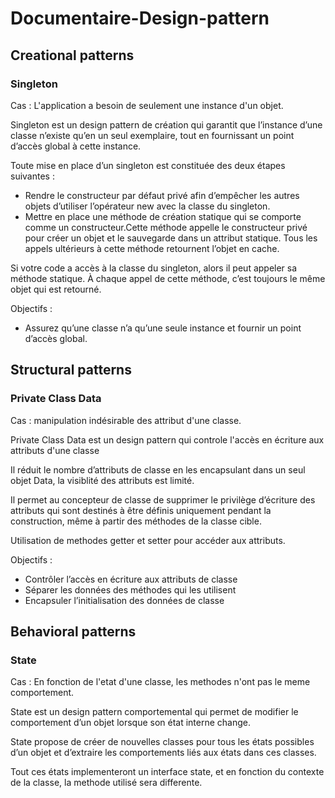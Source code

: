 # Documentaire-Design-pattern

## Creational patterns

### Singleton

Cas : L'application a besoin de seulement une instance d'un objet.

Singleton est un design pattern de création qui garantit que l’instance d’une classe n’existe qu’en un seul exemplaire, tout en fournissant un point d’accès global à cette instance.

Toute mise en place d’un singleton est constituée des deux étapes suivantes :

- Rendre le constructeur par défaut privé afin d’empêcher les autres objets d’utiliser l’opérateur new avec la classe du singleton.
- Mettre en place une méthode de création statique qui se comporte comme un constructeur.Cette méthode appelle le constructeur privé pour créer un objet et le sauvegarde dans un attribut statique. Tous les appels ultérieurs à cette méthode retournent l’objet en cache.

Si votre code a accès à la classe du singleton, alors il peut appeler sa méthode statique. À chaque appel de cette méthode, c’est toujours le même objet qui est retourné.

Objectifs : 
- Assurez qu’une classe n’a qu’une seule instance et fournir un point d’accès global.

## Structural patterns

### Private Class Data

Cas : manipulation indésirable des attribut d'une classe.

Private Class Data est un design pattern qui controle l'accès en écriture aux attributs d'une classe

Il réduit le nombre d’attributs de classe en les encapsulant dans un seul objet Data, la visiblité des attributs est limité.

Il permet au concepteur de classe de supprimer le privilège d’écriture des attributs qui sont destinés à être définis uniquement pendant la construction, même à partir des méthodes de la classe cible.

Utilisation de methodes getter et setter pour accéder aux attributs.

Objectifs :
- Contrôler l’accès en écriture aux attributs de classe
- Séparer les données des méthodes qui les utilisent
- Encapsuler l’initialisation des données de classe

## Behavioral patterns

### State

Cas : En fonction de l'etat d'une classe, les methodes n'ont pas le meme comportement.

State est un design pattern comportemental qui permet de modifier le comportement d’un objet lorsque son état interne change.

State propose de créer de nouvelles classes pour tous les états possibles d’un objet et d’extraire les comportements liés aux états dans ces classes.

Tout ces états implementeront un interface state, et en fonction du contexte de la classe, la methode utilisé sera differente.






